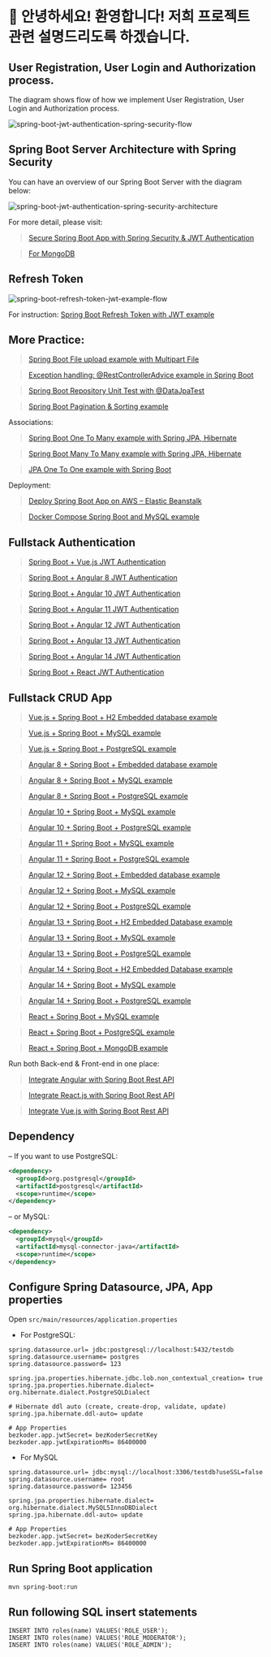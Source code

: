 # 👋 안녕하세요! 환영합니다! 저희 프로젝트 관련 설명드리도록 하겠습니다.

## User Registration, User Login and Authorization process.
The diagram shows flow of how we implement User Registration, User Login and Authorization process.

![spring-boot-jwt-authentication-spring-security-flow](spring-boot-jwt-authentication-spring-security-flow.png)

## Spring Boot Server Architecture with Spring Security
You can have an overview of our Spring Boot Server with the diagram below:

![spring-boot-jwt-authentication-spring-security-architecture](spring-boot-jwt-authentication-spring-security-architecture.png)

For more detail, please visit:
> [Secure Spring Boot App with Spring Security & JWT Authentication](https://bezkoder.com/spring-boot-jwt-authentication/)

> [For MongoDB](https://bezkoder.com/spring-boot-jwt-auth-mongodb/)

## Refresh Token

![spring-boot-refresh-token-jwt-example-flow](spring-boot-refresh-token-jwt-example-flow.png)

For instruction: [Spring Boot Refresh Token with JWT example](https://bezkoder.com/spring-boot-refresh-token-jwt/)

## More Practice:
> [Spring Boot File upload example with Multipart File](https://bezkoder.com/spring-boot-file-upload/)

> [Exception handling: @RestControllerAdvice example in Spring Boot](https://bezkoder.com/spring-boot-restcontrolleradvice/)

> [Spring Boot Repository Unit Test with @DataJpaTest](https://bezkoder.com/spring-boot-unit-test-jpa-repo-datajpatest/)

> [Spring Boot Pagination & Sorting example](https://www.bezkoder.com/spring-boot-pagination-sorting-example/)

Associations:
> [Spring Boot One To Many example with Spring JPA, Hibernate](https://www.bezkoder.com/jpa-one-to-many/)

> [Spring Boot Many To Many example with Spring JPA, Hibernate](https://www.bezkoder.com/jpa-many-to-many/)

> [JPA One To One example with Spring Boot](https://www.bezkoder.com/jpa-one-to-one/)

Deployment:
> [Deploy Spring Boot App on AWS – Elastic Beanstalk](https://www.bezkoder.com/deploy-spring-boot-aws-eb/)

> [Docker Compose Spring Boot and MySQL example](https://www.bezkoder.com/docker-compose-spring-boot-mysql/)

## Fullstack Authentication

> [Spring Boot + Vue.js JWT Authentication](https://bezkoder.com/spring-boot-vue-js-authentication-jwt-spring-security/)

> [Spring Boot + Angular 8 JWT Authentication](https://bezkoder.com/angular-spring-boot-jwt-auth/)

> [Spring Boot + Angular 10 JWT Authentication](https://bezkoder.com/angular-10-spring-boot-jwt-auth/)

> [Spring Boot + Angular 11 JWT Authentication](https://bezkoder.com/angular-11-spring-boot-jwt-auth/)

> [Spring Boot + Angular 12 JWT Authentication](https://www.bezkoder.com/angular-12-spring-boot-jwt-auth/)

> [Spring Boot + Angular 13 JWT Authentication](https://www.bezkoder.com/angular-13-spring-boot-jwt-auth/)

> [Spring Boot + Angular 14 JWT Authentication](https://www.bezkoder.com/angular-14-spring-boot-jwt-auth/)

> [Spring Boot + React JWT Authentication](https://bezkoder.com/spring-boot-react-jwt-auth/)

## Fullstack CRUD App

> [Vue.js + Spring Boot + H2 Embedded database example](https://www.bezkoder.com/spring-boot-vue-js-crud-example/)

> [Vue.js + Spring Boot + MySQL example](https://www.bezkoder.com/spring-boot-vue-js-mysql/)

> [Vue.js + Spring Boot + PostgreSQL example](https://www.bezkoder.com/spring-boot-vue-js-postgresql/)

> [Angular 8 + Spring Boot + Embedded database example](https://www.bezkoder.com/angular-spring-boot-crud/)

> [Angular 8 + Spring Boot + MySQL example](https://bezkoder.com/angular-spring-boot-crud/)

> [Angular 8 + Spring Boot + PostgreSQL example](https://bezkoder.com/angular-spring-boot-postgresql/)

> [Angular 10 + Spring Boot + MySQL example](https://bezkoder.com/angular-10-spring-boot-crud/)

> [Angular 10 + Spring Boot + PostgreSQL example](https://bezkoder.com/angular-10-spring-boot-postgresql/)

> [Angular 11 + Spring Boot + MySQL example](https://bezkoder.com/angular-11-spring-boot-crud/)

> [Angular 11 + Spring Boot + PostgreSQL example](https://bezkoder.com/angular-11-spring-boot-postgresql/)

> [Angular 12 + Spring Boot + Embedded database example](https://www.bezkoder.com/angular-12-spring-boot-crud/)

> [Angular 12 + Spring Boot + MySQL example](https://www.bezkoder.com/angular-12-spring-boot-mysql/)

> [Angular 12 + Spring Boot + PostgreSQL example](https://www.bezkoder.com/angular-12-spring-boot-postgresql/)

> [Angular 13 + Spring Boot + H2 Embedded Database example](https://www.bezkoder.com/spring-boot-angular-13-crud/)

> [Angular 13 + Spring Boot + MySQL example](https://www.bezkoder.com/spring-boot-angular-13-mysql/)

> [Angular 13 + Spring Boot + PostgreSQL example](https://www.bezkoder.com/spring-boot-angular-13-postgresql/)

> [Angular 14 + Spring Boot + H2 Embedded Database example](https://www.bezkoder.com/spring-boot-angular-14-crud/)

> [Angular 14 + Spring Boot + MySQL example](https://www.bezkoder.com/spring-boot-angular-14-mysql/)

> [Angular 14 + Spring Boot + PostgreSQL example](https://www.bezkoder.com/spring-boot-angular-14-postgresql/)

> [React + Spring Boot + MySQL example](https://bezkoder.com/react-spring-boot-crud/)

> [React + Spring Boot + PostgreSQL example](https://bezkoder.com/spring-boot-react-postgresql/)

> [React + Spring Boot + MongoDB example](https://bezkoder.com/react-spring-boot-mongodb/)

Run both Back-end & Front-end in one place:
> [Integrate Angular with Spring Boot Rest API](https://bezkoder.com/integrate-angular-spring-boot/)

> [Integrate React.js with Spring Boot Rest API](https://bezkoder.com/integrate-reactjs-spring-boot/)

> [Integrate Vue.js with Spring Boot Rest API](https://bezkoder.com/integrate-vue-spring-boot/)

## Dependency
– If you want to use PostgreSQL:
```xml
<dependency>
  <groupId>org.postgresql</groupId>
  <artifactId>postgresql</artifactId>
  <scope>runtime</scope>
</dependency>
```
– or MySQL:
```xml
<dependency>
  <groupId>mysql</groupId>
  <artifactId>mysql-connector-java</artifactId>
  <scope>runtime</scope>
</dependency>
```
## Configure Spring Datasource, JPA, App properties
Open `src/main/resources/application.properties`
- For PostgreSQL:
```
spring.datasource.url= jdbc:postgresql://localhost:5432/testdb
spring.datasource.username= postgres
spring.datasource.password= 123

spring.jpa.properties.hibernate.jdbc.lob.non_contextual_creation= true
spring.jpa.properties.hibernate.dialect= org.hibernate.dialect.PostgreSQLDialect

# Hibernate ddl auto (create, create-drop, validate, update)
spring.jpa.hibernate.ddl-auto= update

# App Properties
bezkoder.app.jwtSecret= bezKoderSecretKey
bezkoder.app.jwtExpirationMs= 86400000
```
- For MySQL
```
spring.datasource.url= jdbc:mysql://localhost:3306/testdb?useSSL=false
spring.datasource.username= root
spring.datasource.password= 123456

spring.jpa.properties.hibernate.dialect= org.hibernate.dialect.MySQL5InnoDBDialect
spring.jpa.hibernate.ddl-auto= update

# App Properties
bezkoder.app.jwtSecret= bezKoderSecretKey
bezkoder.app.jwtExpirationMs= 86400000
```
## Run Spring Boot application
```
mvn spring-boot:run
```

## Run following SQL insert statements
```
INSERT INTO roles(name) VALUES('ROLE_USER');
INSERT INTO roles(name) VALUES('ROLE_MODERATOR');
INSERT INTO roles(name) VALUES('ROLE_ADMIN');
```
